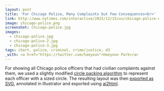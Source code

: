 ```yaml
---
layout: post
title: 'For Chicago Police, Many Complaints but Few Consequences<br>'
link: http://www.nytimes.com/interactive/2015/12/15/us/chicago-police-officers-rarely-punished-for-civilian-complaints.html
image: chicago-police.png
screenshot: chicago-police.jpg
images:
  - chicago-police.jpg
  - chicago-police-2.jpg
  - chicago-police-3.jpg
tags: chart, police, criminal, crime/justice, d3
_with: <a href="https://twitter.com/haeyoun">Haeyoun Park</a>
---
```


For showing all Chicago police officers that had civilian complaints against them, we used a slightly modified [circle packing algorithm](http://bl.ocks.org/mbostock/1893974) to represent each officer with a sized circle. The resulting layout was then [exported as SVG](), annotated in Illustrator and exported using [ai2html](http://ai2html.org/).
